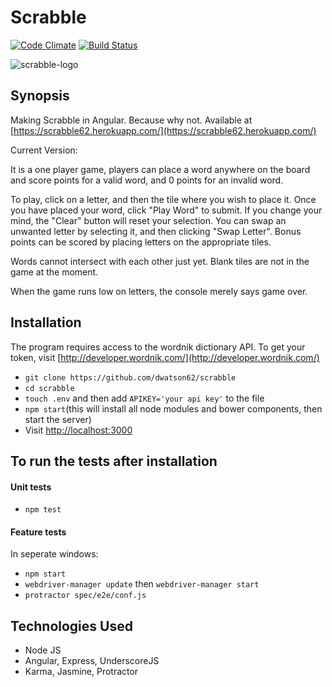 Scrabble
=======================

[![Code Climate](https://codeclimate.com/github/dwatson62/scrabble/badges/gpa.svg)](https://codeclimate.com/github/dwatson62/scrabble) [![Build Status](https://travis-ci.org/dwatson62/scrabble.svg?branch=master)](https://travis-ci.org/dwatson62/scrabble)

![scrabble-logo](https://github.com/dwatson62/clothes_store_angular/blob/master/public/images/scrabble-logo.png)

## Synopsis

Making Scrabble in Angular. Because why not. Available at [https://scrabble62.herokuapp.com/](https://scrabble62.herokuapp.com/)

Current Version:

It is a one player game, players can place a word anywhere on the board and score points for a valid word, and 0 points for an invalid word.

To play, click on a letter, and then the tile where you wish to place it. Once you have placed your word, click "Play Word" to submit. If you change your mind, the "Clear" button will reset your selection. You can swap an unwanted letter by selecting it, and then clicking "Swap Letter". Bonus points can be scored by placing letters on the appropriate tiles.

Words cannot intersect with each other just yet. Blank tiles are not in the game at the moment.

When the game runs low on letters, the console merely says game over.

## Installation

The program requires access to the wordnik dictionary API. To get your token, visit [http://developer.wordnik.com/](http://developer.wordnik.com/)

- ``` git clone https://github.com/dwatson62/scrabble ```
- ``` cd scrabble ```
- ``` touch .env ``` and then add ``` APIKEY='your api key' ``` to the file
- ``` npm start ```(this will install all node modules and bower components, then start the server)
- Visit [http://localhost:3000](http://localhost:3000)

## To run the tests after installation

#### Unit tests

- ``` npm test ```

#### Feature tests

In seperate windows:

- ``` npm start ```
- ``` webdriver-manager update ``` then ``` webdriver-manager start ```
- ``` protractor spec/e2e/conf.js ```

## Technologies Used

- Node JS
- Angular, Express, UnderscoreJS
- Karma, Jasmine, Protractor
